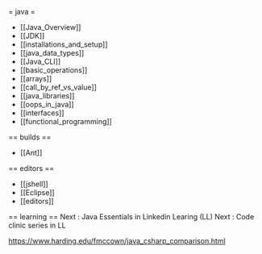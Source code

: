 = java =
* [[Java_Overview]]
* [[JDK]]
* [[installations_and_setup]]
* [[java_data_types]]
* [[Java_CLI]]
* [[basic_operations]]
* [[arrays]]
* [[call_by_ref_vs_value]]
* [[java_libraries]]
* [[oops_in_java]]
* [[interfaces]]
* [[functional_programming]]

== builds ==
* [[Ant]]

== editors ==
* [[jshell]]
* [[Eclipse]]
* [[editors]]

== learning ==
Next : Java Essentials in Linkedin Learing (LL)
Next : Code clinic series in LL

https://www.harding.edu/fmccown/java_csharp_comparison.html
